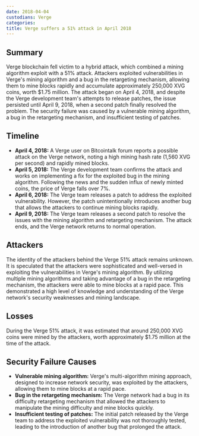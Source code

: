 ```yaml
---
date: 2018-04-04
custodians: Verge
categories:
title: Verge suffers a 51% attack in April 2018
---
```


## Summary

Verge blockchain fell victim to a hybrid attack, which combined a mining algorithm exploit with a 51% attack. Attackers exploited vulnerabilities in Verge's mining algorithm and a bug in the retargeting mechanism, allowing them to mine blocks rapidly and accumulate approximately 250,000 XVG coins, worth $1.75 million. The attack began on April 4, 2018, and despite the Verge development team's attempts to release patches, the issue persisted until April 9, 2018, when a second patch finally resolved the problem. The security failure was caused by a vulnerable mining algorithm, a bug in the retargeting mechanism, and insufficient testing of patches.

## Timeline

- **April 4, 2018:** A Verge user on Bitcointalk forum reports a possible attack on the Verge network, noting a high mining hash rate (1,560 XVG per second) and rapidly mined blocks.
- **April 5, 2018:** The Verge development team confirms the attack and works on implementing a fix for the exploited bug in the mining algorithm. Following the news and the sudden influx of newly minted coins, the price of Verge falls over 7%.
- **April 6, 2018:** The Verge team releases a patch to address the exploited vulnerability. However, the patch unintentionally introduces another bug that allows the attackers to continue mining blocks rapidly.
- **April 9, 2018:** The Verge team releases a second patch to resolve the issues with the mining algorithm and retargeting mechanism. The attack ends, and the Verge network returns to normal operation.

## Attackers

The identity of the attackers behind the Verge 51% attack remains unknown. It is speculated that the attackers were sophisticated and well-versed in exploiting the vulnerabilities in Verge's mining algorithm. By utilizing multiple mining algorithms and taking advantage of a bug in the retargeting mechanism, the attackers were able to mine blocks at a rapid pace. This demonstrated a high level of knowledge and understanding of the Verge network's security weaknesses and mining landscape.

## Losses

During the Verge 51% attack, it was estimated that around 250,000 XVG coins were mined by the attackers, worth approximately $1.75 million at the time of the attack.

## Security Failure Causes

- **Vulnerable mining algorithm:** Verge's multi-algorithm mining approach, designed to increase network security, was exploited by the attackers, allowing them to mine blocks at a rapid pace.
- **Bug in the retargeting mechanism:** The Verge network had a bug in its difficulty retargeting mechanism that allowed the attackers to manipulate the mining difficulty and mine blocks quickly.
- **Insufficient testing of patches:** The initial patch released by the Verge team to address the exploited vulnerability was not thoroughly tested, leading to the introduction of another bug that prolonged the attack.

